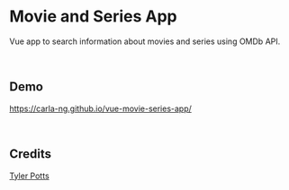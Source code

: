 # Movie and Series App
Vue app to search information about movies and series using OMDb API.

<br/>

## Demo
https://carla-ng.github.io/vue-movie-series-app/

<br/>

## Credits
[Tyler Potts](https://tylerpotts.co.uk/)
